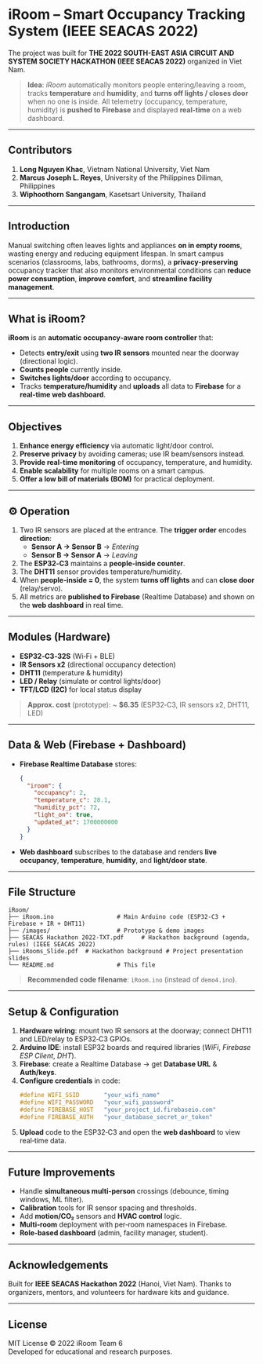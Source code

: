 # iRoom – Smart Occupancy Tracking System (IEEE SEACAS 2022)

The project was built for **THE 2022 SOUTH-EAST ASIA CIRCUIT AND SYSTEM SOCIETY HACKATHON (IEEE SEACAS 2022)** organized in Viet Nam.

> **Idea**: *iRoom* automatically monitors people entering/leaving a room, tracks **temperature** and **humidity**, and **turns off lights / closes door** when no one is inside. All telemetry (occupancy, temperature, humidity) is **pushed to Firebase** and displayed **real‑time** on a web dashboard.

---

## Contributors
1. **Long Nguyen Khac**, Vietnam National University, Viet Nam  
2. **Marcus Joseph L. Reyes**, University of the Philippines Diliman, Philippines  
3. **Wiphoothorn Sangangam**, Kasetsart University, Thailand


---

## Introduction
Manual switching often leaves lights and appliances **on in empty rooms**, wasting energy and reducing equipment lifespan. In smart campus scenarios (classrooms, labs, bathrooms, dorms), a **privacy‑preserving** occupancy tracker that also monitors environmental conditions can **reduce power consumption**, **improve comfort**, and **streamline facility management**.

---

## What is iRoom?
**iRoom** is an **automatic occupancy‑aware room controller** that:
- Detects **entry/exit** using **two IR sensors** mounted near the doorway (directional logic).  
- **Counts people** currently inside.  
- **Switches lights/door** according to occupancy.  
- Tracks **temperature/humidity** and **uploads** all data to **Firebase** for a **real-time web dashboard**.

---

## Objectives
1. **Enhance energy efficiency** via automatic light/door control.  
2. **Preserve privacy** by avoiding cameras; use IR beam/sensors instead.  
3. **Provide real-time monitoring** of occupancy, temperature, and humidity.  
4. **Enable scalability** for multiple rooms on a smart campus.  
5. **Offer a low bill of materials (BOM)** for practical deployment.

---

## ⚙️ Operation
1. Two IR sensors are placed at the entrance. The **trigger order** encodes **direction**:  
   - **Sensor A → Sensor B** → *Entering*  
   - **Sensor B → Sensor A** → *Leaving*  
2. The **ESP32‑C3** maintains a **people‑inside counter**.  
3. The **DHT11** sensor provides temperature/humidity.  
4. When **people‑inside = 0**, the system **turns off lights** and can **close door** (relay/servo).  
5. All metrics are **published to Firebase** (Realtime Database) and shown on the **web dashboard** in real time.

---

## Modules (Hardware)
- **ESP32‑C3‑32S** (Wi‑Fi + BLE)  
- **IR Sensors x2** (directional occupancy detection)  
- **DHT11** (temperature & humidity)  
- **LED / Relay** (simulate or control lights/door)  
- **TFT/LCD (I2C)** for local status display

> **Approx. cost** (prototype): ~ **$6.35** (ESP32‑C3, IR sensors x2, DHT11, LED)

---

## Data & Web (Firebase + Dashboard)
- **Firebase Realtime Database** stores:  
  ```json
  {
    "iroom": {
      "occupancy": 2,
      "temperature_c": 28.1,
      "humidity_pct": 72,
      "light_on": true,
      "updated_at": 1700000000
    }
  }
  ```
- **Web dashboard** subscribes to the database and renders **live occupancy**, **temperature**, **humidity**, and **light/door state**.

---

## File Structure
```
iRoom/
├── iRoom.ino                  # Main Arduino code (ESP32‑C3 + Firebase + IR + DHT11)
├── /images/                   # Prototype & demo images
├── SEACAS Hackathon 2022-TXT.pdf     # Hackathon background (agenda, rules) (IEEE SEACAS 2022)
├── iRooms_Slide.pdf  # Hackathon background # Project presentation slides
└── README.md                  # This file
```

> **Recommended code filename**: `iRoom.ino` (instead of `demo4.ino`).

---

## Setup & Configuration
1. **Hardware wiring**: mount two IR sensors at the doorway; connect DHT11 and LED/relay to ESP32‑C3 GPIOs.  
2. **Arduino IDE**: install ESP32 boards and required libraries (*WiFi*, *Firebase ESP Client*, *DHT*).  
3. **Firebase**: create a Realtime Database → get **Database URL** & **Auth/keys**.  
4. **Configure credentials** in code:
   ```cpp
   #define WIFI_SSID       "your_wifi_name"
   #define WIFI_PASSWORD   "your_wifi_password"
   #define FIREBASE_HOST   "your_project_id.firebaseio.com"
   #define FIREBASE_AUTH   "your_database_secret_or_token"
   ```
5. **Upload** code to the ESP32‑C3 and open the **web dashboard** to view real‑time data.

---

## Future Improvements
- Handle **simultaneous multi‑person** crossings (debounce, timing windows, ML filter).  
- **Calibration** tools for IR sensor spacing and thresholds.  
- Add **motion/CO₂** sensors and **HVAC control** logic.  
- **Multi‑room** deployment with per‑room namespaces in Firebase.  
- **Role‑based dashboard** (admin, facility manager, student).  

---

## Acknowledgements
Built for **IEEE SEACAS Hackathon 2022** (Hanoi, Viet Nam). Thanks to organizers, mentors, and volunteers for hardware kits and guidance.

---

## License
MIT License © 2022 iRoom Team 6  
Developed for educational and research purposes.

